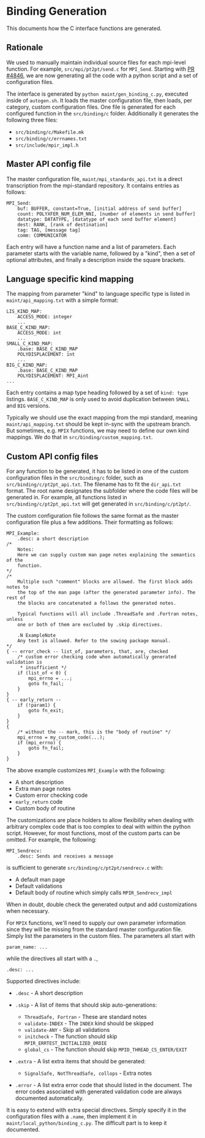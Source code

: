 # Binding Generation

This documents how the C interface functions are generated.

## Rationale

We used to manually maintain individual source files for each mpi-level
function. For example, `src/mpi/pt2pt/send.c` for `MPI_Send`. Starting with
[PR #4846](https://github.com/pmodels/mpich/pull/4846),
we are now generating all the code with a python script and a set of
configuration files.

The interface is generated by `python maint/gen_binding_c.py`, executed
inside of `autogen.sh`. It loads the master configuration file, then loads, per
category, custom configuration files. One file is generated for each configured
function in the `src/binding/c` folder. Additionally it generates the
following three files:

- `src/binding/c/Makefile.mk`
- `src/binding/c/errnames.txt`
- `src/include/mpir_impl.h`

## Master API config file

The master configuration file, `maint/mpi_standards_api.txt` is a direct
transcription from the mpi-standard repository. It contains entries as
follows:

```
MPI_Send:
    buf: BUFFER, constant=True, [initial address of send buffer]
    count: POLYXFER_NUM_ELEM_NNI, [number of elements in send buffer]
    datatype: DATATYPE, [datatype of each send buffer element]
    dest: RANK, [rank of destination]
    tag: TAG, [message tag]
    comm: COMMUNICATOR
```

Each entry will have a function name and a list of parameters. Each parameter
starts with the variable name, followed by a "kind", then a set of optional 
attributes, and finally a description inside the square brackets.

## Language specific kind mapping

The mapping from parameter "kind" to language specific type is listed in
`maint/api_mapping.txt` with a simple format:

```
LIS_KIND_MAP:
    ACCESS_MODE: integer
    ...
BASE_C_KIND_MAP:
    ACCESS_MODE: int
    ...
SMALL_C_KIND_MAP:
    .base: BASE_C_KIND_MAP
    POLYDISPLACEMENT: int
    ...
BIG_C_KIND_MAP:
    .base: BASE_C_KIND_MAP
    POLYDISPLACEMENT: MPI_Aint
...
```

Each entry contains a map type heading followed by a set of `kind: type`
listings. `BASE_C_KIND_MAP` is only used to avoid duplication between `SMALL`
and `BIG` versions.

Typically we should use the exact mapping from the mpi standard, meaning
`maint/api_mapping.txt` should be kept in-sync with the upstream branch. But
sometimes, e.g. `MPIX` functions, we may need to define our own kind mappings.
We do that in `src/binding/custom_mapping.txt`.


## Custom API config files

For any function to be generated, it has to be listed in one of the custom
configuration files in the `src/binding/c` folder, such as
`src/binding/c/pt2pt_api.txt`. The filename has to fit the `dir_api.txt`
format. The root name designates the subfolder where the code files will be
generated in. For example, all functions listed in
`src/binding/c/pt2pt_api.txt` will get generated in `src/binding/c/pt2pt/`.

The custom configuration file follows the same format as the master
configuration file plus a few additions. Their formatting as follows:

```
MPI_Example:
    .desc: a short description
/*
    Notes:
    Here we can supply custom man page notes explaining the semantics of the
    function.
*/
/*
    Multiple such "comment" blocks are allowed. The first block adds notes to
    the top of the man page (after the generated parameter info). The rest of
    the blocks are concatenated a follows the generated notes.

    Typical functions will all include .ThreadSafe and .Fortran notes, unless
    one or both of them are excluded by .skip directives.

    .N ExampleNote
    Any text is allowed. Refer to the sowing package manual.
*/
{ -- error_check -- list_of, parameters, that, are, checked
    /* custom error checking code when automatically generated validation is
     * insufficient */
    if (list_of < 0) {
        mpi_errno = ...;
        goto fn_fail;
    }
}
{ -- early_return --
    if (!param1) {
        goto fn_exit;
    }
}
{
    /* without the -- mark, this is the "body of routine" */
    mpi_errno = my_custom_code(...);
    if (mpi_errno) {
        goto fn_fail;
    }
}
```

The above example customizes `MPI_Example` with the following:
- A short description
- Extra man page notes
- Custom error checking code
- `early_return` code
- Custom body of routine

The customizations are place holders to allow flexibility when dealing with
arbitrary complex code that is too complex to deal with within the python
script. However, for most functions, most of the custom parts can be omitted.
For example, the following:

```
MPI_Sendrecv:
    .desc: Sends and receives a message
```

is sufficient to generate `src/binding/c/pt2pt/sendrecv.c` with:
- A default man page
- Default validations
- Default body of routine which simply calls `MPIR_Sendrecv_impl`

When in doubt, double check the generated output and add customizations when
necessary.

For `MPIX` functions, we'll need to supply our own parameter information since
they will be missing from the standard master configuration file. Simply list
the parameters in the custom files. The parameters all start with 

```
param_name: ...
```

while the directives all start with a `.`,

```
.desc: ...
```

Supported directives include:
- `.desc` - A short description
- `.skip` - A list of items that should skip auto-generations:
    - `ThreadSafe, Fortran` - These are standard notes
    - `validate-INDEX` - The `INDEX` kind should be skipped
    - `validate-ANY` - Skip all validations
    - `initcheck` - The function should skip `MPIR_ERRTEST_INITIALIZED_ORDIE`
    - `global_cs` - The function should skip `MPID_THREAD_CS_ENTER/EXIT`

- `.extra` - A list extra items that should be generated:
    - `SignalSafe, NotThreadSafe, collops` - Extra notes 
- `.error` - A list extra error code that should listed in the document.
             The error codes associated with generated validation code are
             always documented automatically.

It is easy to extend with extra special directives. Simply specify it in the
configuration files with a `.name`, then implement it in
`maint/local_python/binding_c.py`. The difficult part is to keep it documented.
